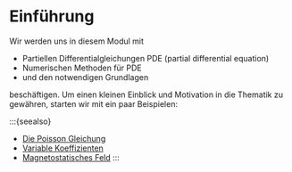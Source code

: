 # Einführung

Wir werden uns in diesem Modul mit

* Partiellen Differentialgleichungen PDE (partial differential equation)
* Numerischen Methoden für PDE
* und den notwendigen Grundlagen

beschäftigen. Um einen kleinen Einblick und Motivation in die Thematik zu gewähren, starten wir mit ein paar Beispielen:

:::{seealso}
* [Die Poisson Gleichung](PoissonGleichung.md)
* [Variable Koeffizienten](VariableKoeffizienten.md)
* [Magnetostatisches Feld](StatischesMagnetfeld.md)
:::

